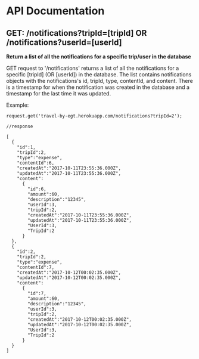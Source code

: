 # API Documentation

## GET:  /notifications?tripId=[tripId] OR /notifications?userId=[userId]

**Return a list of all the notifications for a specific trip/user in the database**

GET request to '/notifications' returns a list of all the notifications for a specific [tripId] (OR [userId]) in the database. The list contains notifications objects with the notifications's id, tripId, type, contentId, and content. There is a timestamp for when the notification was created in the database and a timestamp for the last time it was updated.

Example:

```
request.get('travel-by-egt.herokuapp.com/notifications?tripId=2');

//response

[
  {
    "id":1,
    "tripId":2,
    "type":"expense",
    "contentId":6,
    "createdAt":"2017-10-11T23:55:36.000Z",
    "updatedAt":"2017-10-11T23:55:36.000Z",
    "content":
      {
        "id":6,
        "amount":60,
        "description":"12345",
        "userId":3,
        "tripId":2,
        "createdAt":"2017-10-11T23:55:36.000Z",
        "updatedAt":"2017-10-11T23:55:36.000Z",
        "UserId":3,
        "TripId":2
      }
  },
  {
    "id":2,
    "tripId":2,
    "type":"expense",
    "contentId":7,
    "createdAt":"2017-10-12T00:02:35.000Z",
    "updatedAt":"2017-10-12T00:02:35.000Z",
    "content":
      {
        "id":7,
        "amount":60,
        "description":"12345",
        "userId":3,
        "tripId":2,
        "createdAt":"2017-10-12T00:02:35.000Z",
        "updatedAt":"2017-10-12T00:02:35.000Z",
        "UserId":3,
        "TripId":2
      }
  }
]

```